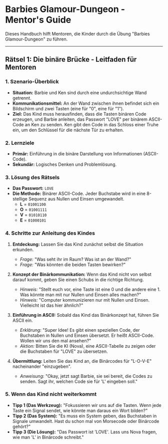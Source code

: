 # Barbies Glamour-Dungeon - Mentor's Guide

Dieses Handbuch hilft Mentoren, die Kinder durch die Übung "Barbies Glamour-Dungeon" zu führen.

---

## Rätsel 1: Die binäre Brücke - Leitfaden für Mentoren

### 1. Szenario-Überblick
- **Situation:** Barbie und Ken sind durch eine undurchsichtige Wand getrennt.
- **Kommunikationsmittel:** An der Wand zwischen ihnen befindet sich ein Bildschirm und zwei Tasten (eine für "0", eine für "1").
- **Ziel:** Das Kind muss herausfinden, dass die Tasten binären Code erzeugen, und Barbie anleiten, das Passwort "LOVE" per binärem ASCII-Code an Ken zu senden. Ken gibt den Code in das Schloss einer Truhe ein, um den Schlüssel für die nächste Tür zu erhalten.

### 2. Lernziele
- **Primär:** Einführung in die binäre Darstellung von Informationen (ASCII-Code).
- **Sekundär:** Logisches Denken und Problemlösung.

### 3. Lösung des Rätsels
- **Das Passwort:** `LOVE`
- **Die Methode:** Binärer ASCII-Code. Jeder Buchstabe wird in eine 8-stellige Sequenz aus Nullen und Einsen umgewandelt.
    - **L** = `01001100`
    - **O** = `01001111`
    - **V** = `01010110`
    - **E** = `01000101`

### 4. Schritte zur Anleitung des Kindes

1.  **Entdeckung:** Lassen Sie das Kind zunächst selbst die Situation erkunden.
    - *Frage:* "Was seht ihr im Raum? Was ist an der Wand?"
    - *Frage:* "Was könnten die beiden Tasten bewirken?"

2.  **Konzept der Binärkommunikation:** Wenn das Kind nicht von selbst darauf kommt, geben Sie einen Schubs in die richtige Richtung.
    - *Hinweis:* "Stellt euch vor, eine Taste ist eine 0 und die andere eine 1. Was könnte man mit nur Nullen und Einsen alles machen?"
    - *Hinweis:* "Computer kommunizieren nur mit Nullen und Einsen. Vielleicht ist das hier ähnlich?"

3.  **Einführung in ASCII:** Sobald das Kind das Binärkonzept hat, führen Sie ASCII ein.
    - *Erklärung:* "Super Idee! Es gibt einen speziellen Code, der Buchstaben in Nullen und Einsen übersetzt. Er heißt ASCII-Code. Wollen wir uns den mal ansehen?"
    - *Aktion:* Bitten Sie die KI (Nova), eine ASCII-Tabelle zu zeigen oder die Buchstaben für "LOVE" zu übersetzen.

4.  **Übermittlung:** Leiten Sie das Kind an, die Binärcodes für "L-O-V-E" nacheinander "einzugeben".
    - *Anweisung:* "Okay, jetzt sagt Barbie, sie sei bereit, die Codes zu senden. Sagt ihr, welchen Code sie für 'L' eingeben soll."

### 5. Wenn das Kind nicht weiterkommt
- **Tipp 1 (Das Werkzeug):** "Fokussieren wir uns auf die Tasten. Wenn jede Taste ein Signal sendet, wie könnte man daraus ein Wort bilden?"
- **Tipp 2 (Das System):** "Es muss ein System geben, das Buchstaben in Signale umwandelt. Hast du schon mal von Morsecode oder Binärcode gehört?"
- **Tipp 3 (Die Lösung):** "Das Passwort ist 'LOVE'. Lass uns Nova fragen, wie man 'L' in Binärcode schreibt."